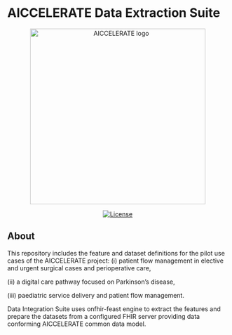 # AICCELERATE Data Extraction Suite

<p align="center">
  <a href="https://www.aiccelerate.eu" target="_blank"><img width="400" src="https://aiccelerate.eu/wp-content/themes/sozpicbase/img/svg/logo.svg" alt="AICCELERATE logo"></a>
</p>

<p align="center">
  <a href="https://github.com/aiccelerate/data-integration-suite"><img src="https://img.shields.io/github/license/aiccelerate/data-integration-suite" alt="License"></a>
</p>

## About

This repository includes the feature and dataset definitions for the pilot use cases of the AICCELERATE project: 
(i) patient flow management in elective and urgent surgical cases and
perioperative care, 

(ii) a digital care pathway focused on Parkinson’s disease,

(iii) paediatric service delivery and patient flow management.

Data Integration Suite uses onfhir-feast engine to extract the features and prepare the datasets from a configured 
FHIR server providing data conforming AICCELERATE common data model. 



